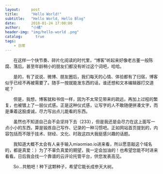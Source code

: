 ```yaml
---
layout:     post
title:      "Hello World!"
subtitle:   "Hello World, Hello Blog"
date:       2018-01-24 17:00:00
author:     "小橘"
header-img: "img/hello-world .png"
catalog:      true
tags:
    - 日常
---
```


&nbsp;&nbsp;&nbsp;&nbsp;&nbsp;&nbsp;&nbsp;在这样一个快节奏、碎片化阅读的时代里，“博客”听起来好像老古董一般陈腐、落后。甚至年龄稍小的朋友们都没有听过这个词吧，哈哈。

&nbsp;&nbsp;&nbsp;&nbsp;&nbsp;&nbsp;&nbsp;是的，有了说说、微博、朋友圈后，我们每天的心情、体验都有了归宿，博客似乎已经不再被需要了。随手一按就能发东西的话，谁还想和文本编辑器打交道呢？

&nbsp;&nbsp;&nbsp;&nbsp;&nbsp;&nbsp;&nbsp;但是，我想，博客就和书信一样，因为不太常见带来的疏远，再加上过程的繁复，也被镀上了一层仪式感。正是这种仪式感，让写字的人不敢随便拼凑文字，而是秉着这股虔诚，尽力写出点儿能看的东西。

&nbsp;&nbsp;&nbsp;&nbsp;&nbsp;&nbsp;&nbsp;虽然也不知道自己会不会坚持下去（233），但是我还是会尽力在这上面写一点小小的东西，算是锻炼自己写作、记录的一种习惯吧。正如网站首页提到的，内容包括而不限于技术、财经、文化、时政这四大我挺感兴趣的话题。

&nbsp;&nbsp;&nbsp;&nbsp;&nbsp;&nbsp;&nbsp;我知道大概不太会有人亲手输入miaomiao.io进来看，所以愿意敲这个域名的，都是真爱：）为了不辜负真爱的期望，我一定会加油的！也希望您能不时进来看看。日后我会找一个靠谱的云评论托管平台，供您发表高见。

&nbsp;&nbsp;&nbsp;&nbsp;&nbsp;&nbsp;&nbsp;So...共勉吧！种下这颗种子，希望它能长成参天大树。
